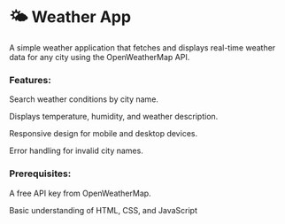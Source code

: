 <h1>🌤 Weather App</h1>
<p>A simple weather application that fetches and displays real-time weather data for any city using the OpenWeatherMap API.</p>

<h3>Features:</h3>
<p>Search weather conditions by city name.</p>
<p>Displays temperature, humidity, and weather description.</p>
<p>Responsive design for mobile and desktop devices.</p>
<p>Error handling for invalid city names.</p>

<h3>Prerequisites:</h3>
<p>A free API key from OpenWeatherMap.</p>
<p>Basic understanding of HTML, CSS, and JavaScript</p>
